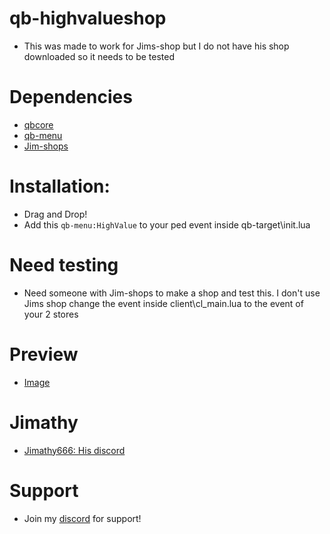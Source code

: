 # qb-highvalueshop
* This was made to work for Jims-shop but I do not have his shop downloaded so it needs to be tested

# Dependencies
* [qbcore](https://github.com/qbcore-framework)
* [qb-menu](https://github.com/qbcore-framework/qb-menu)
* [Jim-shops](https://github.com/jimathy/jim-shops)

# Installation:
* Drag and Drop!
* Add this ``` qb-menu:HighValue ``` to your ped event inside qb-target\init.lua

# Need testing
* Need someone with Jim-shops to make a shop and test this. I don't use Jims shop change the event inside client\cl_main.lua to the event of your 2 stores

# Preview
* [Image](https://imgur.com/y0zMuZp)

# Jimathy
* [Jimathy666: His discord](https://discord.gg/jixelpatterns)

# Support
* Join my [discord](https://discord.gg/dvBfdbc66B) for support!
